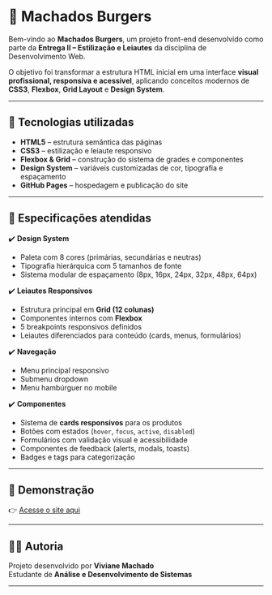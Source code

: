 # 🍔 Machados Burgers

Bem-vindo ao **Machados Burgers**, um projeto front-end desenvolvido como parte da **Entrega II – Estilização e Leiautes** da disciplina de Desenvolvimento Web.  

O objetivo foi transformar a estrutura HTML inicial em uma interface **visual profissional, responsiva e acessível**, aplicando conceitos modernos de **CSS3**, **Flexbox**, **Grid Layout** e **Design System**.

---

## 🚀 Tecnologias utilizadas
- **HTML5** – estrutura semântica das páginas
- **CSS3** – estilização e leiaute responsivo
- **Flexbox & Grid** – construção do sistema de grades e componentes
- **Design System** – variáveis customizadas de cor, tipografia e espaçamento
- **GitHub Pages** – hospedagem e publicação do site

---

## 🎯 Especificações atendidas
✔️ **Design System**
- Paleta com 8 cores (primárias, secundárias e neutras)  
- Tipografia hierárquica com 5 tamanhos de fonte  
- Sistema modular de espaçamento (8px, 16px, 24px, 32px, 48px, 64px)  

✔️ **Leiautes Responsivos**
- Estrutura principal em **Grid (12 colunas)**  
- Componentes internos com **Flexbox**  
- 5 breakpoints responsivos definidos  
- Leiautes diferenciados para conteúdo (cards, menus, formulários)  

✔️ **Navegação**
- Menu principal responsivo  
- Submenu dropdown  
- Menu hambúrguer no mobile  

✔️ **Componentes**
- Sistema de **cards responsivos** para os produtos  
- Botões com estados (`hover`, `focus`, `active`, `disabled`)  
- Formulários com validação visual e acessibilidade  
- Componentes de feedback (alerts, modals, toasts)  
- Badges e tags para categorização  

---

## 📸 Demonstração
👉 [Acesse o site aqui](https://vivianemachado9291.github.io/Machados-Burgers/)

---

## 👩‍💻 Autoria
Projeto desenvolvido por **Viviane Machado**  
Estudante de **Análise e Desenvolvimento de Sistemas**

---
